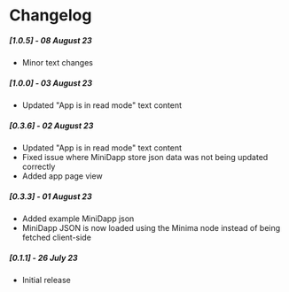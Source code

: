 # Changelog

##### [1.0.5] - 08 August 23

- Minor text changes

##### [1.0.0] - 03 August 23

- Updated "App is in read mode" text content

##### [0.3.6] - 02 August 23

- Updated "App is in read mode" text content
- Fixed issue where MiniDapp store json data was not being updated correctly
- Added app page view

##### [0.3.3] - 01 August 23

- Added example MiniDapp json
- MiniDapp JSON is now loaded using the Minima node instead of being fetched client-side

##### [0.1.1] - 26 July 23

- Initial release
